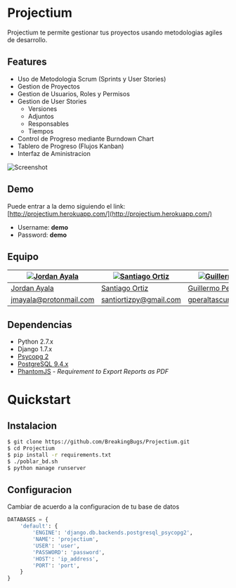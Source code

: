 # Projectium
Projectium te permite gestionar tus proyectos usando metodologias agiles de desarrollo.

## Features
- Uso de Metodologia Scrum (Sprints y User Stories)
- Gestion de Proyectos
- Gestion de Usuarios, Roles y Permisos
- Gestion de User Stories
    - Versiones
    - Adjuntos
    - Responsables
    - Tiempos
- Control de Progreso mediante Burndown Chart
- Tablero de Progreso (Flujos Kanban)
- Interfaz de Aministracion

![Screenshot](http://i.imgur.com/snbIflS.png)

## Demo
Puede entrar a la demo siguiendo el link: [http://projectium.herokuapp.com/](http://projectium.herokuapp.com/)

- Username: **demo**
- Password: **demo**

## Equipo

[![Jordan Ayala](https://avatars2.githubusercontent.com/u/6710350?v=3&s=144)](https://github.com/jmayalag) | [![Santiago Ortiz](https://avatars0.githubusercontent.com/u/11400041?v=3&s=144)](https://github.com/santiortizpy) | [![Guillermo Peralta](https://avatars1.githubusercontent.com/u/10501948?v=3&s=144)](https://github.com/voluntadpear)
---|---|---
[Jordan Ayala](https://github.com/jmayalag) | [Santiago Ortiz](https://github.com/santiortizpy) | [Guillermo Peralta](https://github.com/voluntadpear)
[jmayala@protonmail.com](mailto://jmayala@protonmail.com) | [santiortizpy@gmail.com](mailto://santiortizpy@gmail.com) | [gperaltascura@gmail.com](mailto://gperaltascura@gmail.com)

## Dependencias
- Python 2.7.x
- Django 1.7.x
- [Psycopg 2](http://initd.org/psycopg/docs/install.html "Psycopg Installation")
- [PostgreSQL 9.4.x](http://www.postgresql.org "PostgreSQL")
- [PhantomJS](http://phantomjs.org) - _Requirement to Export Reports as PDF_

# Quickstart

## Instalacion

```sh
$ git clone https://github.com/BreakingBugs/Projectium.git
$ cd Projectium
$ pip install -r requirements.txt
$ ./poblar_bd.sh
$ python manage runserver
```


## Configuracion
Cambiar de acuerdo a la configuracion de tu base de datos

```python
DATABASES = {
    'default': {
        'ENGINE': 'django.db.backends.postgresql_psycopg2',
        'NAME': 'projectium',
        'USER': 'user',
        'PASSWORD': 'password',
        'HOST': 'ip_address',
        'PORT': 'port',
    }
}
```
